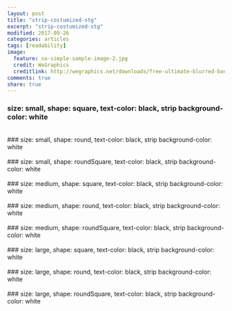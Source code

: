 ```yaml
---
layout: post
title: "strip-costumized-stg"
excerpt: "strip-costumized-stg"
modified: 2017-09-26
categories: articles
tags: [readability]
image:
  feature: so-simple-sample-image-2.jpg
  credit: WeGraphics
  creditlink: http://wegraphics.net/downloads/free-ultimate-blurred-background-pack/
comments: true
share: true
---
```

### size: small, shape: square, text-color: black, strip background-color: white
<div class="apester-strip" is-mobile-only="false" data-channel-tokens="5cd963941ff811e90ad9db95" item-shape="square"
   item-size="small" item-text-color="black" item-has-shadow="true" strip-background="white"></div>
<script async src="https://static.stg.apester.com/js/sdk/latest/apester-sdk.js"></script>
<br>
### size: small, shape: round, text-color: black, strip background-color: white
<div class="apester-strip" is-mobile-only="false" data-channel-tokens="5cd963941ff811e90ad9db95" item-shape="round"
   item-size="small" item-text-color="black" item-has-shadow="true" strip-background="white"></div>
<script async src="https://static.stg.apester.com/js/sdk/latest/apester-sdk.js"></script>
<br>
### size: small, shape: roundSquare, text-color: black, strip background-color: white
<div class="apester-strip" is-mobile-only="false" data-channel-tokens="5cd963941ff811e90ad9db95" item-shape="roundSquare"
   item-size="small" item-text-color="black" item-has-shadow="true" strip-background="white"></div>
<script async src="https://static.stg.apester.com/js/sdk/latest/apester-sdk.js"></script>
<br>
### size: medium, shape: square, text-color: black, strip background-color: white
<div class="apester-strip" is-mobile-only="false" data-channel-tokens="5cd963941ff811e90ad9db95" item-shape="square"
   item-size="medium" item-text-color="black" item-has-shadow="true" strip-background="white"></div>
<script async src="https://static.stg.apester.com/js/sdk/latest/apester-sdk.js"></script>
<br>
### size: medium, shape: round, text-color: black, strip background-color: white
<div class="apester-strip" is-mobile-only="false" data-channel-tokens="5cd963941ff811e90ad9db95" item-shape="round"
   item-size="medium" item-text-color="black" item-has-shadow="true" strip-background="white"></div>
<script async src="https://static.stg.apester.com/js/sdk/latest/apester-sdk.js"></script>
<br>
### size: medium, shape: roundSquare, text-color: black, strip background-color: white
<div class="apester-strip" is-mobile-only="false" data-channel-tokens="5cd963941ff811e90ad9db95" item-shape="roundSquare"
   item-size="medium" item-text-color="black" item-has-shadow="true" strip-background="white"></div>
<script async src="https://static.stg.apester.com/js/sdk/latest/apester-sdk.js"></script>
<br>
### size: large, shape: square, text-color: black, strip background-color: white
<div class="apester-strip" is-mobile-only="false" data-channel-tokens="5cd963941ff811e90ad9db95" item-shape="square"
   item-size="large" item-text-color="black" item-has-shadow="true" strip-background="white"></div>
<script async src="https://static.stg.apester.com/js/sdk/latest/apester-sdk.js"></script>
<br>
### size: large, shape: round, text-color: black, strip background-color: white
<div class="apester-strip" is-mobile-only="false" data-channel-tokens="5cd963941ff811e90ad9db95" item-shape="round"
   item-size="large" item-text-color="black" item-has-shadow="true" strip-background="white"></div>
<script async src="https://static.stg.apester.com/js/sdk/latest/apester-sdk.js"></script>
<br>
### size: large, shape: roundSquare, text-color: black, strip background-color: white
<div class="apester-strip" is-mobile-only="false" data-channel-tokens="5cd963941ff811e90ad9db95" item-shape="roundSquare"
   item-size="large" item-text-color="black" item-has-shadow="true" strip-background="white"></div>
<script async src="https://static.stg.apester.com/js/sdk/latest/apester-sdk.js"></script>
<br>
